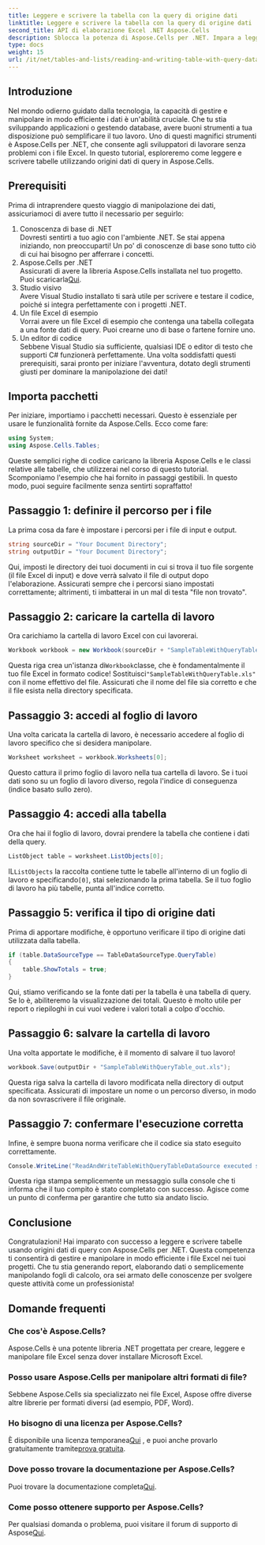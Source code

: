 ```yaml
---
title: Leggere e scrivere la tabella con la query di origine dati
linktitle: Leggere e scrivere la tabella con la query di origine dati
second_title: API di elaborazione Excel .NET Aspose.Cells
description: Sblocca la potenza di Aspose.Cells per .NET. Impara a leggere e scrivere tabelle con origini dati di query in questa guida dettagliata passo dopo passo.
type: docs
weight: 15
url: /it/net/tables-and-lists/reading-and-writing-table-with-query-data-source/
---
```

## Introduzione
Nel mondo odierno guidato dalla tecnologia, la capacità di gestire e manipolare in modo efficiente i dati è un'abilità cruciale. Che tu stia sviluppando applicazioni o gestendo database, avere buoni strumenti a tua disposizione può semplificare il tuo lavoro. Uno di questi magnifici strumenti è Aspose.Cells per .NET, che consente agli sviluppatori di lavorare senza problemi con i file Excel. In questo tutorial, esploreremo come leggere e scrivere tabelle utilizzando origini dati di query in Aspose.Cells.
## Prerequisiti
Prima di intraprendere questo viaggio di manipolazione dei dati, assicuriamoci di avere tutto il necessario per seguirlo:
1. Conoscenza di base di .NET  
   Dovresti sentirti a tuo agio con l'ambiente .NET. Se stai appena iniziando, non preoccuparti! Un po' di conoscenze di base sono tutto ciò di cui hai bisogno per afferrare i concetti.
2. Aspose.Cells per .NET  
    Assicurati di avere la libreria Aspose.Cells installata nel tuo progetto. Puoi scaricarla[Qui](https://releases.aspose.com/cells/net/).
3. Studio visivo  
   Avere Visual Studio installato ti sarà utile per scrivere e testare il codice, poiché si integra perfettamente con i progetti .NET.
4. Un file Excel di esempio  
   Vorrai avere un file Excel di esempio che contenga una tabella collegata a una fonte dati di query. Puoi crearne uno di base o fartene fornire uno.
5. Un editor di codice  
   Sebbene Visual Studio sia sufficiente, qualsiasi IDE o editor di testo che supporti C# funzionerà perfettamente.
Una volta soddisfatti questi prerequisiti, sarai pronto per iniziare l'avventura, dotato degli strumenti giusti per dominare la manipolazione dei dati!
## Importa pacchetti
Per iniziare, importiamo i pacchetti necessari. Questo è essenziale per usare le funzionalità fornite da Aspose.Cells. Ecco come fare:
```csharp
using System;
using Aspose.Cells.Tables;
```
Queste semplici righe di codice caricano la libreria Aspose.Cells e le classi relative alle tabelle, che utilizzerai nel corso di questo tutorial.
Scomponiamo l'esempio che hai fornito in passaggi gestibili. In questo modo, puoi seguire facilmente senza sentirti sopraffatto!
## Passaggio 1: definire il percorso per i file
La prima cosa da fare è impostare i percorsi per i file di input e output. 
```csharp
string sourceDir = "Your Document Directory";
string outputDir = "Your Document Directory";
```
Qui, imposti le directory dei tuoi documenti in cui si trova il tuo file sorgente (il file Excel di input) e dove verrà salvato il file di output dopo l'elaborazione. Assicurati sempre che i percorsi siano impostati correttamente; altrimenti, ti imbatterai in un mal di testa "file non trovato".
## Passaggio 2: caricare la cartella di lavoro
Ora carichiamo la cartella di lavoro Excel con cui lavorerai.
```csharp
Workbook workbook = new Workbook(sourceDir + "SampleTableWithQueryTable.xls");
```
 Questa riga crea un'istanza di`Workbook`classe, che è fondamentalmente il tuo file Excel in formato codice! Sostituisci`"SampleTableWithQueryTable.xls"` con il nome effettivo del file. Assicurati che il nome del file sia corretto e che il file esista nella directory specificata.
## Passaggio 3: accedi al foglio di lavoro
Una volta caricata la cartella di lavoro, è necessario accedere al foglio di lavoro specifico che si desidera manipolare.
```csharp
Worksheet worksheet = workbook.Worksheets[0];
```
Questo cattura il primo foglio di lavoro nella tua cartella di lavoro. Se i tuoi dati sono su un foglio di lavoro diverso, regola l'indice di conseguenza (indice basato sullo zero).
## Passaggio 4: accedi alla tabella
Ora che hai il foglio di lavoro, dovrai prendere la tabella che contiene i dati della query.
```csharp
ListObject table = worksheet.ListObjects[0];
```
 IL`ListObjects` la raccolta contiene tutte le tabelle all'interno di un foglio di lavoro e specificando`[0]`, stai selezionando la prima tabella. Se il tuo foglio di lavoro ha più tabelle, punta all'indice corretto.
## Passaggio 5: verifica il tipo di origine dati
Prima di apportare modifiche, è opportuno verificare il tipo di origine dati utilizzata dalla tabella.
```csharp
if (table.DataSourceType == TableDataSourceType.QueryTable)
{
    table.ShowTotals = true;
}
```
Qui, stiamo verificando se la fonte dati per la tabella è una tabella di query. Se lo è, abiliteremo la visualizzazione dei totali. Questo è molto utile per report o riepiloghi in cui vuoi vedere i valori totali a colpo d'occhio.
## Passaggio 6: salvare la cartella di lavoro
Una volta apportate le modifiche, è il momento di salvare il tuo lavoro!
```csharp
workbook.Save(outputDir + "SampleTableWithQueryTable_out.xls");
```
Questa riga salva la cartella di lavoro modificata nella directory di output specificata. Assicurati di impostare un nome o un percorso diverso, in modo da non sovrascrivere il file originale.
## Passaggio 7: confermare l'esecuzione corretta
Infine, è sempre buona norma verificare che il codice sia stato eseguito correttamente.
```csharp
Console.WriteLine("ReadAndWriteTableWithQueryTableDataSource executed successfully.");
```
Questa riga stampa semplicemente un messaggio sulla console che ti informa che il tuo compito è stato completato con successo. Agisce come un punto di conferma per garantire che tutto sia andato liscio.
## Conclusione
Congratulazioni! Hai imparato con successo a leggere e scrivere tabelle usando origini dati di query con Aspose.Cells per .NET. Questa competenza ti consentirà di gestire e manipolare in modo efficiente i file Excel nei tuoi progetti. Che tu stia generando report, elaborando dati o semplicemente manipolando fogli di calcolo, ora sei armato delle conoscenze per svolgere queste attività come un professionista!
## Domande frequenti
### Che cos'è Aspose.Cells?  
Aspose.Cells è una potente libreria .NET progettata per creare, leggere e manipolare file Excel senza dover installare Microsoft Excel.
### Posso usare Aspose.Cells per manipolare altri formati di file?  
Sebbene Aspose.Cells sia specializzato nei file Excel, Aspose offre diverse altre librerie per formati diversi (ad esempio, PDF, Word).
### Ho bisogno di una licenza per Aspose.Cells?  
 È disponibile una licenza temporanea[Qui](https://purchase.aspose.com/temporary-license/) , e puoi anche provarlo gratuitamente tramite[prova gratuita](https://releases.aspose.com/).
### Dove posso trovare la documentazione per Aspose.Cells?  
 Puoi trovare la documentazione completa[Qui](https://reference.aspose.com/cells/net/).
### Come posso ottenere supporto per Aspose.Cells?  
 Per qualsiasi domanda o problema, puoi visitare il forum di supporto di Aspose[Qui](https://forum.aspose.com/c/cells/9).